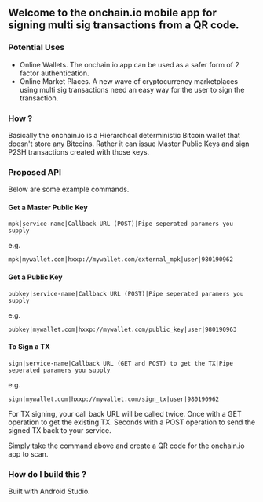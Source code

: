 ## Welcome to the onchain.io mobile app for signing multi sig transactions from a QR code.

### Potential Uses

* Online Wallets. The onchain.io app can be used as a safer form of 2 factor authentication.
* Online Market Places. A new wave of cryptocurrency marketplaces using multi sig transactions need an easy way for the user to sign the transaction.

### How ?

Basically the onchain.io is a Hierarchcal deterministic Bitcoin wallet that doesn't store any Bitcoins. Rather it can issue Master Public Keys and sign P2SH transactions created with those keys.

### Proposed API

Below are some example commands.

#### Get a Master Public Key

    mpk|service-name|Callback URL (POST)|Pipe seperated paramers you supply

e.g.

    mpk|mywallet.com|hxxp://mywallet.com/external_mpk|user|980190962

#### Get a Public Key

    pubkey|service-name|Callback URL (POST)|Pipe seperated paramers you supply

e.g.

    pubkey|mywallet.com|hxxp://mywallet.com/public_key|user|980190963

#### To Sign a TX

    sign|service-name|Callback URL (GET and POST) to get the TX|Pipe seperated paramers you supply

e.g.

    sign|mywallet.com|hxxp://mywallet.com/sign_tx|user|980190962
    
For TX signing, your call back URL will be called twice. Once with a GET operation to get the existing TX. Seconds with a POST operation
to send the signed TX back to your service.

Simply take the command above and create a QR code for the onchain.io app to scan.


### How do I build this ?

Built with Android Studio.





